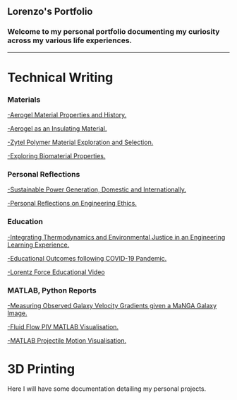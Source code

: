 ## Lorenzo's Portfolio
### Welcome to my personal portfolio documenting my curiosity across my various life experiences.
---

# Technical Writing
### Materials

<a href="pdf/aerogels_history_applications.pdf" target="_blank">-Aerogel Material Properties and History.</a>

<a href="pdf/ME-16%20Final%20Project.pdf" target="_blank">-Aerogel as an Insulating Material.</a>

<a href="pdf/Final%20Project%20Report.pdf" target="_blank">-Zytel Polymer Material Exploration and Selection.</a>

<a href="pdf/BioMaterials%20Report.pdf" target="_blank">-Exploring Biomaterial Properties.</a>

### Personal Reflections

<a href="pdf/Lorenzo%20Salgado%20-%20HW%20%234%20(1).pdf" target="_blank">-Sustainable Power Generation, Domestic and Internationally.</a>

<a href="pdf/Lorenzo_Salgado_HW3%20(1).pdf" target="_blank">-Personal Reflections on Engineering Ethics.</a>

### Education

<a href="pdf/LS_Final_Report.pdf" target="_blank">-Integrating Thermodynamics and Environmental Justice in an Engineering Learning Experience.<a>
  
<a href="pdf/LS_Homework_HW5%20(1).pdf" target="_blank">-Educational Outcomes following COVID-19 Pandemic.</a>
  
<a href="https://www.youtube.com/watch?v=W7n8QA71kwo" target="blank">-Lorentz Force Educational Video</a>  
  
### MATLAB, Python Reports
  
<a href="pdf/lorenzo_salgado_astro.pdf" target="_blank">-Measuring Observed Galaxy Velocity Gradients given a MaNGA Galaxy Image.</a>
  
<a href="pdf/Fluids%20Report.pdf" target="_blank">-Fluid Flow PIV MATLAB Visualisation.</a>
  
<a href="pdf/LorenzoSalgado_ES2_FinalProject.pdf" target="_blank">-MATLAB Projectile Motion Visualisation.</a>  


# 3D Printing
Here I will have some documentation detailing my personal projects.


<!--
---
<p style="font-size:11px">Page template forked from <a href="https://github.com/evanca/quick-portfolio">evanca</a></p>
<!-- Remove above link if you don't want to attibute -->
